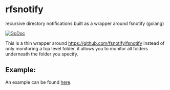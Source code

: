 # rfsnotify
recursive directory notifications built as a wrapper around fsnotify (golang)

[![GoDoc](https://godoc.org/github.com/dietsche/rfsnotify?status.svg)](https://godoc.org/github.com/dietsche/rfsnotify)

This is a thin wrapper around https://github.com/fsnotify/fsnotify instead of only monitoring a top level folder,
it allows you to monitor all folders underneath the folder you specify.

Example:
--------
An example can be found [here](example/example.go).